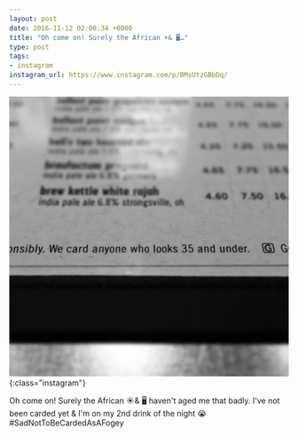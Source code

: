 ```yaml
---
layout: post
date: 2016-11-12 02:00:34 +0000
title: "Oh come on! Surely the African ☀️& 🖥…"
type: post
tags:
- instagram
instagram_url: https://www.instagram.com/p/BMsUtzGBbDq/
---
```


![Instagram - BMsUtzGBbDq](/assets/BMsUtzGBbDq.jpg){:class="instagram"}

Oh come on! Surely the African ☀️& 🖥 haven't aged me that badly. I've not been carded yet & I'm on my 2nd drink of the night 😭 #SadNotToBeCardedAsAFogey
